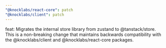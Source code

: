 ```yaml
---
"@knocklabs/react-core": patch
"@knocklabs/client": patch
---
```


feat: Migrates the internal store library from zustand to @tanstack/store. This is a non-breaking change that maintains backwards compatibility with the @knocklabs/client and @knocklabs/react-core packages.
